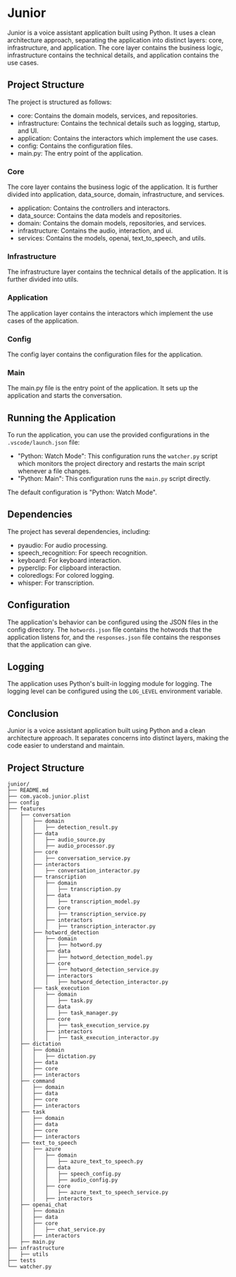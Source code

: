 # Junior

Junior is a voice assistant application built using Python. It uses a clean architecture approach, separating the application into distinct layers: core, infrastructure, and application. The core layer contains the business logic, infrastructure contains the technical details, and application contains the use cases.

## Project Structure

The project is structured as follows:

- core: Contains the domain models, services, and repositories.
- infrastructure: Contains the technical details such as logging, startup, and UI.
- application: Contains the interactors which implement the use cases.
- config: Contains the configuration files.
- main.py: The entry point of the application.

### Core

The core layer contains the business logic of the application. It is further divided into application, data_source, domain, infrastructure, and services.

- application: Contains the controllers and interactors.
- data_source: Contains the data models and repositories.
- domain: Contains the domain models, repositories, and services.
- infrastructure: Contains the audio, interaction, and ui.
- services: Contains the models, openai, text_to_speech, and utils.

### Infrastructure

The infrastructure layer contains the technical details of the application. It is further divided into utils.

### Application

The application layer contains the interactors which implement the use cases of the application.

### Config

The config layer contains the configuration files for the application.

### Main

The main.py file is the entry point of the application. It sets up the application and starts the conversation.

## Running the Application

To run the application, you can use the provided configurations in the `.vscode/launch.json` file:

- "Python: Watch Mode": This configuration runs the `watcher.py` script which monitors the project directory and restarts the main script whenever a file changes.
- "Python: Main": This configuration runs the `main.py` script directly.

The default configuration is "Python: Watch Mode".

## Dependencies

The project has several dependencies, including:

- pyaudio: For audio processing.
- speech_recognition: For speech recognition.
- keyboard: For keyboard interaction.
- pyperclip: For clipboard interaction.
- coloredlogs: For colored logging.
- whisper: For transcription.

## Configuration

The application's behavior can be configured using the JSON files in the config directory. The `hotwords.json` file contains the hotwords that the application listens for, and the `responses.json` file contains the responses that the application can give.

## Logging

The application uses Python's built-in logging module for logging. The logging level can be configured using the `LOG_LEVEL` environment variable.

## Conclusion

Junior is a voice assistant application built using Python and a clean architecture approach. It separates concerns into distinct layers, making the code easier to understand and maintain.

## Project Structure

```
junior/
├── README.md
├── com.yacob.junior.plist
├── config
├── features
│   ├── conversation
│   │   ├── domain
│   │   │   ├── detection_result.py
│   │   ├── data
│   │   │   ├── audio_source.py
│   │   │   ├── audio_processor.py
│   │   ├── core
│   │   │   ├── conversation_service.py
│   │   ├── interactors
│   │   │   ├── conversation_interactor.py
│   │   ├── transcription
│   │   │   ├── domain
│   │   │   │   ├── transcription.py
│   │   │   ├── data
│   │   │   │   ├── transcription_model.py
│   │   │   ├── core
│   │   │   │   ├── transcription_service.py
│   │   │   ├── interactors
│   │   │   │   ├── transcription_interactor.py
│   │   ├── hotword_detection
│   │   │   ├── domain
│   │   │   │   ├── hotword.py
│   │   │   ├── data
│   │   │   │   ├── hotword_detection_model.py
│   │   │   ├── core
│   │   │   │   ├── hotword_detection_service.py
│   │   │   ├── interactors
│   │   │   │   ├── hotword_detection_interactor.py
│   │   ├── task_execution
│   │   │   ├── domain
│   │   │   │   ├── task.py
│   │   │   ├── data
│   │   │   │   ├── task_manager.py
│   │   │   ├── core
│   │   │   │   ├── task_execution_service.py
│   │   │   ├── interactors
│   │   │   │   ├── task_execution_interactor.py
│   ├── dictation
│   │   ├── domain
│   │   │   ├── dictation.py
│   │   ├── data
│   │   ├── core
│   │   ├── interactors
│   ├── command
│   │   ├── domain
│   │   ├── data
│   │   ├── core
│   │   ├── interactors
│   ├── task
│   │   ├── domain
│   │   ├── data
│   │   ├── core
│   │   ├── interactors
│   ├── text_to_speech
│   │   ├── azure
│   │   │   ├── domain
│   │   │   │   ├── azure_text_to_speech.py
│   │   │   ├── data
│   │   │   │   ├── speech_config.py
│   │   │   │   ├── audio_config.py
│   │   │   ├── core
│   │   │   │   ├── azure_text_to_speech_service.py
│   │   │   ├── interactors
│   ├── openai_chat
│   │   ├── domain
│   │   ├── data
│   │   ├── core
│   │   │   ├── chat_service.py
│   │   ├── interactors
│   ├── main.py
├── infrastructure
│   ├── utils
├── tests
└── watcher.py